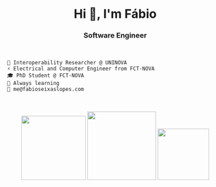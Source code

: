 <h1 align="center">Hi 👋, I'm Fábio</h1>
<h3 align="center"> Software Engineer </h3>

<br>

```
💼 Interoperability Researcher @ UNINOVA
⚡ Electrical and Computer Engineer from FCT-NOVA
🎓 PhD Student @ FCT-NOVA
🌱 Always learning
💬 me@fabioseixaslopes.com
```

<br>

<p align="center">
  <img src="https://skillicons.dev/icons?i=java,androidstudio,python,git&perline=2" height=150 />
  <img src="https://github-readme-stats.vercel.app/api/top-langs/?username=fabioseixaslopes&count_private=true&show_icons=true&theme=transparent&layout=compact&hide_border=true" height=160/>
  <img src="https://github-readme-stats.vercel.app/api?username=fabioseixaslopes&count_private=true&show_icons=true&theme=transparent&hide=stars,prs,issues&rank_icon=github&hide_border=true&hide_title=true" height=120/>
</p>

